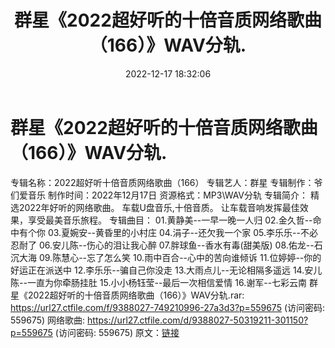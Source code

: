 ﻿---
title: 群星《2022超好听的十倍音质网络歌曲（166）》WAV分轨.
date: 2022-12-17 18:32:06
categories: WAV车载音乐、镜像
tags: 华语中文
---
# 群星《2022超好听的十倍音质网络歌曲（166）》WAV分轨.

专辑名称：2022超好听十倍音质网络歌曲（166）
专辑艺人：群星
专辑制作：爷们爱音乐
制作时间：2022年12月17日
资源格式：MP3\WAV分轨
专辑简介：
精选2022年好听的网络歌曲。
车载U盘音乐,十倍音质。
让车载音响发挥最佳效果，享受最美音乐旅程。
专辑曲目：
01.黄静美--一早一晚一人归
02.金久哲--命中有个你
03.夏婉安--黄昏里的小村庄
04.涓子--还欠我一个家
05.李乐乐--不必忍耐了
06.安儿陈--伤心的泪让我心醉
07.胖球鱼--香水有毒(甜美版)
08.佑龙--石沉大海
09.陈慧心--忘了怎么笑
10.雨中百合--心中的苦向谁倾诉
11.位婷婷--你的好运正在派送中
12.李乐乐--骗自己你没走
13.大雨点儿--无论相隔多遥远
14.安儿陈--一直为你牵肠挂肚
15.小小杨钰莹--最后一次相信爱情
16.谢军--七彩云南
群星《2022超好听的十倍音质网络歌曲（166）》WAV分轨.rar: https://url27.ctfile.com/f/9388027-749210996-27a3d3?p=559675
(访问密码: 559675)
网络歌曲: https://url27.ctfile.com/d/9388027-50319211-301150?p=559675
(访问密码: 559675)
原文：[链接](https://blog.sina.com.cn/s/blog_1647c7e76010310mc.html)
